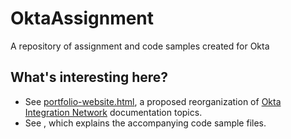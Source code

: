 # OktaAssignment
A repository of assignment and code samples created for Okta

## What's interesting here?
* See [portfolio-website.html](https://github.com/mugdhav/OktaAssignment/blob/e63d61a710dd848d8054428a94d2075c3c2f7522/OINDocumentationReorganization/portfolio-website.html), a proposed reorganization of [Okta Integration Network](https://developer.okta.com/docs/guides/okta-integration-network/) documentation topics.
* See , which explains the accompanying code sample files.
